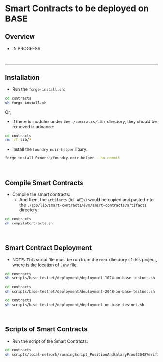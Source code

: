 # Smart Contracts to be deployed on BASE

## Overview
- IN PROGRESS


<br>

<hr>

## Installation

- Run the `forge-install.sh`:
```bash
cd contracts
sh forge-install.sh
```

Or,

- If there is modules under the `./contracts/lib/` directory, they should be removed in advance:
```bash
cd contracts
rm -rf lib/* 
```

- Install the `foundry-noir-helper` libary:
```bash
forge install 0xnonso/foundry-noir-helper --no-commit
```

<br>

## Compile Smart Contracts

- Compile the smart contracts:
  - And then, the `artifacts` (icl. `ABIs`) would be copied and pasted into the `./app/lib/smart-contracts/evm/smart-contracts/artifacts` directory:
```bash
cd contracts
sh compileContracts.sh
```

<br>

## Smart Contract Deployment

- NOTE: This script file must be run from the `root` directory of this project, where is the location of `.env` file.
```bash
cd contracts
sh scripts/base-testnet/deployment/deployment-1024-on-base-testnet.sh
```
```bash
cd contracts
sh scripts/base-testnet/deployment/deployment-2048-on-base-testnet.sh
```
```bash
cd contracts
sh scripts/base-testnet/deployment/deployment-on-base-testnet.sh
```

<br>

## Scripts of Smart Contracts

- Run the script of the Smart Contracts:
```bash
cd contracts
sh scripts/local-network/runningScript_PositionAndSalaryProof2048Verifier.sh
```